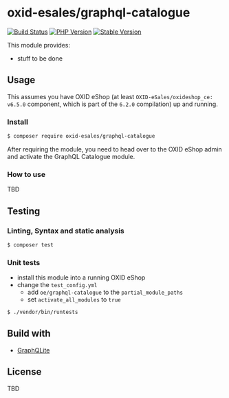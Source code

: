 # oxid-esales/graphql-catalogue

[![Build Status](https://img.shields.io/travis/com/OXID-eSales/graphql-catalogue-module/master.svg?style=for-the-badge&logo=travis)](https://travis-ci.com/OXID-eSales/graphql-catalogue-module) [![PHP Version](https://img.shields.io/packagist/php-v/oxid-esales/graphql-catalogue.svg?style=for-the-badge)](https://github.com/oxid-esales/graphql-catalogue-module) [![Stable Version](https://img.shields.io/packagist/v/oxid-esales/graphql-catalogue.svg?style=for-the-badge&label=latest)](https://packagist.org/packages/oxid-esales/graphql-catalogue)

This module provides:
- stuff to be done

## Usage

This assumes you have OXID eShop (at least `OXID-eSales/oxideshop_ce: v6.5.0` component, which is part of the `6.2.0` compilation) up and running.

### Install

```bash
$ composer require oxid-esales/graphql-catalogue
```

After requiring the module, you need to head over to the OXID eShop admin and
activate the GraphQL Catalogue module.

### How to use

TBD

## Testing

### Linting, Syntax and static analysis

```bash
$ composer test
```

### Unit tests

- install this module into a running OXID eShop
- change the `test_config.yml`
  - add `oe/graphql-catalogue` to the `partial_module_paths`
  - set `activate_all_modules` to `true`

```bash
$ ./vendor/bin/runtests
```

## Build with

- [GraphQLite](https://graphqlite.thecodingmachine.io/)

## License

TBD
